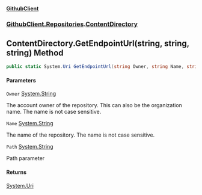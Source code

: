 #### [GithubClient](index.md 'index')
### [GithubClient.Repositories](GithubClient.Repositories.md 'GithubClient.Repositories').[ContentDirectory](GithubClient.Repositories.ContentDirectory.md 'GithubClient.Repositories.ContentDirectory')

## ContentDirectory.GetEndpointUrl(string, string, string) Method

```csharp
public static System.Uri GetEndpointUrl(string Owner, string Name, string Path);
```
#### Parameters

<a name='GithubClient.Repositories.ContentDirectory.GetEndpointUrl(string,string,string).Owner'></a>

`Owner` [System.String](https://docs.microsoft.com/en-us/dotnet/api/System.String 'System.String')

The account owner of the repository. This can also be the organization name. The name is not case sensitive.

<a name='GithubClient.Repositories.ContentDirectory.GetEndpointUrl(string,string,string).Name'></a>

`Name` [System.String](https://docs.microsoft.com/en-us/dotnet/api/System.String 'System.String')

The name of the repository. The name is not case sensitive.

<a name='GithubClient.Repositories.ContentDirectory.GetEndpointUrl(string,string,string).Path'></a>

`Path` [System.String](https://docs.microsoft.com/en-us/dotnet/api/System.String 'System.String')

Path parameter

#### Returns
[System.Uri](https://docs.microsoft.com/en-us/dotnet/api/System.Uri 'System.Uri')